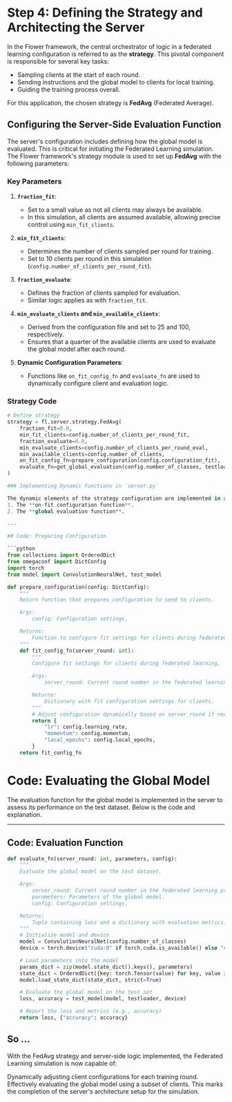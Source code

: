# Step 4: Defining the Strategy and Architecting the Server

In the Flower framework, the central orchestrator of logic in a federated learning configuration is referred to as the **strategy**. This pivotal component is responsible for several key tasks:
- Sampling clients at the start of each round.
- Sending instructions and the global model to clients for local training.
- Guiding the training process overall.

For this application, the chosen strategy is **FedAvg** (Federated Average).

## Configuring the Server-Side Evaluation Function

The server's configuration includes defining how the global model is evaluated. This is critical for initiating the Federated Learning simulation. The Flower framework's strategy module is used to set up **FedAvg** with the following parameters:

### Key Parameters

1. **`fraction_fit`**:  
   - Set to a small value as not all clients may always be available.  
   - In this simulation, all clients are assumed available, allowing precise control using `min_fit_clients`.

2. **`min_fit_clients`**:  
   - Determines the number of clients sampled per round for training.  
   - Set to 10 clients per round in this simulation (`config.number_of_clients_per_round_fit`).

3. **`fraction_evaluate`**:  
   - Defines the fraction of clients sampled for evaluation.  
   - Similar logic applies as with `fraction_fit`.

4. **`min_evaluate_clients` and `min_available_clients`**:  
   - Derived from the configuration file and set to 25 and 100, respectively.  
   - Ensures that a quarter of the available clients are used to evaluate the global model after each round.

5. **Dynamic Configuration Parameters**:  
   - Functions like `on_fit_config_fn` and `evaluate_fn` are used to dynamically configure client and evaluation logic.

### Strategy Code

```python
# Define strategy
strategy = fl.server.strategy.FedAvg(
    fraction_fit=0.0,
    min_fit_clients=config.number_of_clients_per_round_fit,
    fraction_evaluate=0.0,
    min_evaluate_clients=config.number_of_clients_per_round_eval,
    min_available_clients=config.number_of_clients,
    on_fit_config_fn=prepare_configuration(config.configuration_fit),
    evaluate_fn=get_global_evaluation(config.number_of_classes, testloader),
)

### Implementing Dynamic Functions in `server.py`

The dynamic elements of the strategy configuration are implemented in a new file, `server.py`. These include:
1. The **on-fit configuration function**.
2. The **global evaluation function**.

---

## Code: Preparing Configuration

```python
from collections import OrderedDict
from omegaconf import DictConfig
import torch
from model import ConvolutionNeuralNet, test_model

def prepare_configuration(config: DictConfig):
    """
    Return function that prepares configuration to send to clients.

    Args:
        config: Configuration settings.

    Returns:
        Function to configure fit settings for clients during federated learning.
    """
    def fit_config_fn(server_round: int):
        """
        Configure fit settings for clients during federated learning.

        Args:
            server_round: Current round number in the federated learning process.

        Returns:
            Dictionary with fit configuration settings for clients.
        """
        # Adjust configuration dynamically based on server_round if needed
        return {
            "lr": config.learning_rate,
            "momentum": config.momentum,
            "local_epochs": config.local_epochs,
        }
    return fit_config_fn
```

# Code: Evaluating the Global Model

The evaluation function for the global model is implemented in the server to assess its performance on the test dataset. Below is the code and explanation.

---

## Code: Evaluation Function

```python
def evaluate_fn(server_round: int, parameters, config):
    """
    Evaluate the global model on the test dataset.

    Args:
        server_round: Current round number in the federated learning process.
        parameters: Parameters of the global model.
        config: Configuration settings.

    Returns:
        Tuple containing loss and a dictionary with evaluation metrics.
    """
    # Initialize model and device
    model = ConvolutionNeuralNet(config.number_of_classes)
    device = torch.device("cuda:0" if torch.cuda.is_available() else "cpu")

    # Load parameters into the model
    params_dict = zip(model.state_dict().keys(), parameters)
    state_dict = OrderedDict({key: torch.Tensor(value) for key, value in params_dict})
    model.load_state_dict(state_dict, strict=True)

    # Evaluate the global model on the test set
    loss, accuracy = test_model(model, testloader, device)

    # Report the loss and metrics (e.g., accuracy)
    return loss, {"accuracy": accuracy}
```

## So ...
With the FedAvg strategy and server-side logic implemented, the Federated Learning simulation is now capable of:

Dynamically adjusting client configurations for each training round.
Effectively evaluating the global model using a subset of clients.
This marks the completion of the server's architecture setup for the simulation.
